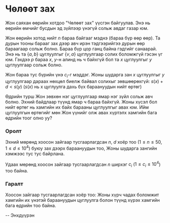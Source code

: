 Чөлөөт зах
==========
Жон саяхан өөрийн хотдоо "Чөлөөт зах" үүсгэн байгуулав. Энэ нь өөрийн өмчийг
бусдын эд зүйлээр үнэгүй сольж авдаг газар юм.

Жон өөрийн хотод нийт $n$ бараа байгааг мэднэ (бараа бүр өөр өөр). Та дурын
тооны барааг зах дээр авч ирэн тэдгээрийгээ дурын өөр бараагаар сольж болно.
Бараа бүр цор ганц байна гэдгийг санаарай. Энэ нь та $\{a, b\}$ цуглуулгыг $\{v, a\}$
цуглуулгаар солих боломжгүй гэсэн үг юм. Гэхдээ $p$ бараа $x$, $y$-н алинд нь ч
байхгүй бол та $x$ цуглуулгыг $y$ цуглуулгаар сольж болно.

Жон бараа тус бүрийн үнэ $c_i$-г мэддэг. Жоны шударга зан $x$ цуглуулгыг $y$
цуглуулгаар дараах нөхцөл биелж байвал солихыг зөвшөөрөхгүй: $s(x) + d < s(y)$
 ($s(x)$ нь х цуглуулга дахь бүх бараануудын нийт өртөг)

Өдрийн турш Жон зөвхөн нэг цуглуулгаар ямар нэг зүйл сольж авч болно. Эхний
байдлаар түүнд ямар ч бараа байхгүй. Жоны хүсэл бол нийт өртөг нь хамгийн их
байх барааны цуглуулгыг авах юм. Ийм цуглуулгын өртөгийг мөн Жон үүнийг олж авах
хүртэлх хамгийн бага өдрийн тоог олно уу?


### Оролт
Эхний мөрөнд хоосон зайгаар тусгаарлагдсан $n$, $d$ хоёр тоо
($1 ≤ n ≤ 50$, $1 ≤ d ≤ 10^4$) буюу зах дээрх бараануудын тоо, Жоны шударга
зангийн хэмжээс тус тус байрлана.

Удаах мөрөнд хоосон зайгаар тусгаарлагдсан $n$ ширхэг $c_i$ ($1 ≤ c_i ≤ 10^4$)
тоо байна.


### Гаралт
Хоосон зайгаар тусгаарлагдсан хоёр тоо: Жоны хүрч чадах боломжит хамгийн их
үнэтэй бараануудын цуглуулга болон түүнд хүрэх хамгийн бага өдрийн тоо байна.

-- Энхдүүрэн
